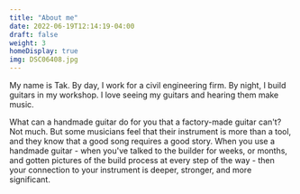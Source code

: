 ```yaml
---
title: "About me"
date: 2022-06-19T12:14:19-04:00
draft: false
weight: 3
homeDisplay: true
img: DSC06408.jpg
---
```


My name is Tak. By day, I work for a civil engineering firm. By night, I build guitars in my workshop. I love seeing my guitars and hearing them make music. 

What can a handmade guitar do for you that a factory-made guitar can't? Not much. But some musicians feel that their instrument is more than a tool, and they know that a good song requires a good story. When you use a handmade guitar - when you've talked to the builder for weeks, or months, and gotten pictures of the build process at every step of the way - then your connection to your instrument is deeper, stronger, and more significant. 
